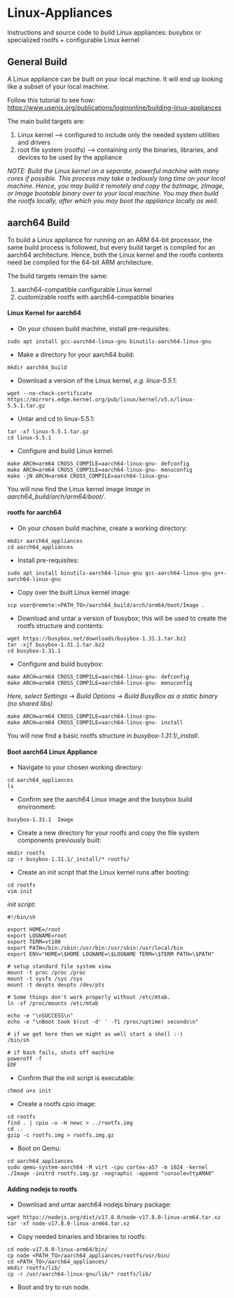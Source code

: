 # Linux-Appliances
Instructions and source code to build Linux appliances: busybox or specialized rootfs + configurable Linux kernel

## General Build
A Linux appliance can be built on your local machine. It will end up looking like a subset of your local machine.

Follow this tutorial to see how:
https://www.usenix.org/publications/loginonline/building-linux-appliances

The main build targets are:
1. Linux kernel --> configured to include only the needed system utilities and drivers
2. root file system (rootfs) --> containing only the binaries, libraries, and devices to be used by the appliance

*NOTE: Build the Linux kernel on a separate, powerful machine with many cores if possible.
This process may take a tediously long time on your local machine.
Hence, you may build it remotely and copy the bzImage, zImage, or Image bootable binary over to your local machine.
You may then build the rootfs locally, after which you may boot the appliance locally as well.*

## aarch64 Build
To build a Linux appliance for running on an ARM 64-bit processor, the same build process is followed,
but every build target is compiled for an aarch64 architecture.
Hence, both the Linux kernel and the rootfs contents need be compiled for the 64-bit ARM architecture.

The build targets remain the same:
1. aarch64-compatible configurable Linux kernel
2. customizable rootfs with aarch64-compatible binaries

#### Linux Kernel for aarch64
- On your chosen build machine, install pre-requisites:
```
sudo apt install gcc-aarch64-linux-gnu binutils-aarch64-linux-gnu
```
- Make a directory for your aarch64 build:
```
mkdir aarch64_build
```
- Download a version of the Linux kernel, *e.g. linux-5.5.1*:
```
wget --no-check-certificate https://mirrors.edge.kernel.org/pub/linux/kernel/v5.x/linux-5.5.1.tar.gz
```
- Untar and cd to linux-5.5.1:
```
tar -xf linux-5.5.1.tar.gz
cd linux-5.5.1
```
- Configure and build Linux kernel:
```
make ARCH=arm64 CROSS_COMPILE=aarch64-linux-gnu- defconfig
make ARCH=arm64 CROSS_COMPILE=aarch64-linux-gnu- menuconfig
make -jN ARCH=arm64 CROSS_COMPILE=aarch64-linux-gnu-
```

You will now find the Linux kernel image *Image* in *aarch64_build/arch/arm64/boot/*.

#### rootfs for aarch64
- On your chosen build machine, create a working directory:
```
mkdir aarch64_appliances
cd aarch64_appliances
```
- Install pre-requisites:
```
sudo apt install binutils-aarch64-linux-gnu gcc-aarch64-linux-gnu g++-aarch64-linux-gnu
```
- Copy over the built Linux kernel image:
```
scp user@remote:<PATH_TO>/aarch64_build/arch/arm64/boot/Image .
```
- Download and untar a version of busybox; this will be used to create the rootfs structure and contents:
```
wget https://busybox.net/downloads/busybox-1.31.1.tar.bz2
tar -xjf busybox-1.31.1.tar.bz2
cd busybox-1.31.1
```
- Configure and build busybox:
```
make ARCH=arm64 CROSS_COMPILE=aarch64-linux-gnu- defconfig
make ARCH=arm64 CROSS_COMPILE=aarch64-linux-gnu- menuconfig
```
*Here, select Settings -> Build Options -> Build BusyBox as a static binary (no shared libs)*
```
make ARCH=arm64 CROSS_COMPILE=aarch64-linux-gnu-
make ARCH=arm64 CROSS_COMPILE=aarch64-linux-gnu- install
```

You will now find a basic rootfs structure in *busybox-1.31.1/_install*.

#### Boot aarch64 Linux Appliance
- Navigate to your chosen working directory:
```
cd aarch64_appliances
ls
```
- Confirm see the aarch64 Linux image and the busybox build environment:
```
busybox-1.31.1  Image
```
- Create a new directory for your rootfs and copy the file system components previously built:
```
mkdir rootfs
cp -r busybox-1.31.1/_install/* rootfs/
```
- Create an init script that the Linux kernel runs after booting:
```
cd rootfs
vim init
```
*init script:*
```
#!/bin/sh

export HOME=/root
export LOGNAME=root
export TERM=vt100
export PATH=/bin:/sbin:/usr/bin:/usr/sbin:/usr/local/bin
export ENV="HOME=\$HOME LOGNAME=\$LOGNAME TERM=\$TERM PATH=\$PATH"

# setup standard file system view
mount -t proc /proc /proc
mount -t sysfs /sys /sys
mount -t devpts devpts /dev/pts

# Some things don't work properly without /etc/mtab.
ln -sf /proc/mounts /etc/mtab

echo -e "\nSUCCESS\n"
echo -e "\nBoot took $(cut -d' ' -f1 /proc/uptime) seconds\n"

# if we get here then we might as well start a shell :-) 
/bin/sh

# if bash fails, shuts off machine
poweroff -f
EOF
```
- Confirm that the init script is executable:
```
chmod u+x init
```
- Create a rootfs cpio image:
```
cd rootfs
find . | cpio -o -H newc > ../rootfs.img
cd ..
gzip -c rootfs.img > rootfs.img.gz
```
- Boot on Qemu:
```
cd aarch64_appliances 
sudo qemu-system-aarch64 -M virt -cpu cortex-a57 -m 1024 -kernel ./Image -initrd rootfs.img.gz -nographic -append "console=ttyAMA0"
```

#### Adding nodejs to rootfs
- Download and untar aarch64 nodejs binary package:
```
wget https://nodejs.org/dist/v17.8.0/node-v17.8.0-linux-arm64.tar.xz
tar -xf node-v17.8.0-linux-arm64.tar.xz
```
- Copy needed binaries and libraries to rootfs:
```
cd node-v17.8.0-linux-arm64/bin/
cp node <PATH_TO>/aarch64_appliances/rootfs/usr/bin/
cd <PATH_TO>/aarch64_appliances/
mkdir rootfs/lib/
cp -r /usr/aarch64-linux-gnu/lib/* rootfs/lib/
```
- Boot and try to run node.
